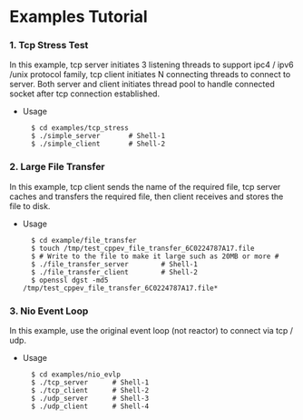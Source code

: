# Examples Tutorial

### 1. Tcp Stress Test

In this example, tcp server initiates 3 listening threads to support ipc4 / ipv6 /unix protocol family, tcp client initiates N connecting threads to connect to server. Both server and client initiates thread pool to handle connected socket after tcp connection established.

* Usage

        $ cd examples/tcp_stress
        $ ./simple_server       # Shell-1
        $ ./simple_client       # Shell-2

### 2. Large File Transfer

In this example, tcp client sends the name of the required file, tcp server caches and transfers the required file, then client receives and stores the file to disk.

* Usage

        $ cd example/file_transfer
        $ touch /tmp/test_cppev_file_transfer_6C0224787A17.file
        $ # Write to the file to make it large such as 20MB or more #
        $ ./file_transfer_server        # Shell-1
        $ ./file_transfer_client        # Shell-2
        $ openssl dgst -md5 /tmp/test_cppev_file_transfer_6C0224787A17.file*

### 3. Nio Event Loop

In this example, use the original event loop (not reactor) to connect via tcp / udp.

* Usage

        $ cd examples/nio_evlp
        $ ./tcp_server      # Shell-1
        $ ./tcp_client      # Shell-2
        $ ./udp_server      # Shell-3
        $ ./udp_client      # Shell-4
